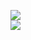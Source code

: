 [![](https://img.shields.io/badge/Made%20With-Github%20Spray-lightgrey.svg?style=for-the-badge&logo=github)](https://github.com/Annihil/github-spray#10247)  
[![](https://i.imgur.com/2DrTn0Z.gif)](https://github.com/Annihil/github-spray)